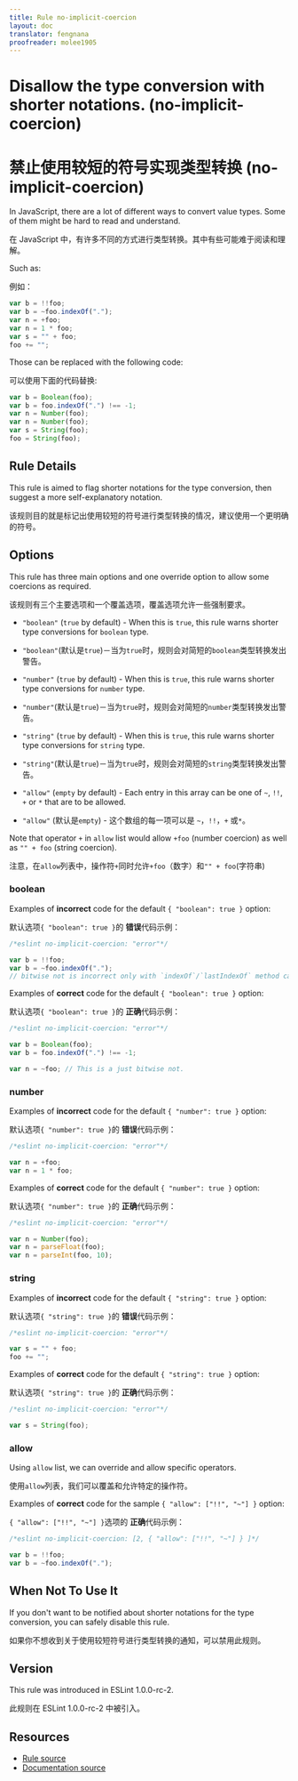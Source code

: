 ```yaml
---
title: Rule no-implicit-coercion
layout: doc
translator: fengnana
proofreader: molee1905
---
```

<!-- Note: No pull requests accepted for this file. See README.md in the root directory for details. -->

# Disallow the type conversion with shorter notations. (no-implicit-coercion)

# 禁止使用较短的符号实现类型转换 (no-implicit-coercion)

In JavaScript, there are a lot of different ways to convert value types.
Some of them might be hard to read and understand.

在 JavaScript 中，有许多不同的方式进行类型转换。其中有些可能难于阅读和理解。

Such as:

例如：

```js
var b = !!foo;
var b = ~foo.indexOf(".");
var n = +foo;
var n = 1 * foo;
var s = "" + foo;
foo += "";
```

Those can be replaced with the following code:

可以使用下面的代码替换:

```js
var b = Boolean(foo);
var b = foo.indexOf(".") !== -1;
var n = Number(foo);
var n = Number(foo);
var s = String(foo);
foo = String(foo);
```

## Rule Details

This rule is aimed to flag shorter notations for the type conversion, then suggest a more self-explanatory notation.

该规则目的就是标记出使用较短的符号进行类型转换的情况，建议使用一个更明确的符号。

## Options

This rule has three main options and one override option to allow some coercions as required.

该规则有三个主要选项和一个覆盖选项，覆盖选项允许一些强制要求。

* `"boolean"` (`true` by default) - When this is `true`, this rule warns shorter type conversions for `boolean` type.

* `"boolean"`(默认是`true`)－当为`true`时，规则会对简短的`boolean`类型转换发出警告。

* `"number"` (`true` by default) - When this is `true`, this rule warns shorter type conversions for `number` type.

* `"number"`(默认是`true`)－当为`true`时，规则会对简短的`number`类型转换发出警告。

* `"string"` (`true` by default) - When this is `true`, this rule warns shorter type conversions for `string` type.

* `"string"`(默认是`true`)－当为`true`时，规则会对简短的`string`类型转换发出警告。

* `"allow"` (`empty` by default) - Each entry in this array can be one of `~`, `!!`, `+` or `*` that are to be allowed.

* `"allow"` (默认是`empty`) - 这个数组的每一项可以是 `~`，`!!`，`+` 或`*`。

Note that operator `+` in `allow` list would allow `+foo` (number coercion) as well as `"" + foo` (string coercion).

注意，在`allow`列表中，操作符`+`同时允许`+foo`（数字）和`"" + foo`(字符串)

### boolean

Examples of **incorrect** code for the default `{ "boolean": true }` option:

默认选项`{ "boolean": true }`的 **错误**代码示例：

```js
/*eslint no-implicit-coercion: "error"*/

var b = !!foo;
var b = ~foo.indexOf(".");
// bitwise not is incorrect only with `indexOf`/`lastIndexOf` method calling.
```

Examples of **correct** code for the default `{ "boolean": true }` option:

默认选项`{ "boolean": true }`的 **正确**代码示例：

```js
/*eslint no-implicit-coercion: "error"*/

var b = Boolean(foo);
var b = foo.indexOf(".") !== -1;

var n = ~foo; // This is a just bitwise not.
```

### number

Examples of **incorrect** code for the default `{ "number": true }` option:

默认选项`{ "number": true }`的 **错误**代码示例：

```js
/*eslint no-implicit-coercion: "error"*/

var n = +foo;
var n = 1 * foo;
```

Examples of **correct** code for the default `{ "number": true }` option:

默认选项`{ "number": true }`的 **正确**代码示例：

```js
/*eslint no-implicit-coercion: "error"*/

var n = Number(foo);
var n = parseFloat(foo);
var n = parseInt(foo, 10);
```

### string

Examples of **incorrect** code for the default `{ "string": true }` option:

默认选项`{ "string": true }`的 **错误**代码示例：

```js
/*eslint no-implicit-coercion: "error"*/

var s = "" + foo;
foo += "";
```

Examples of **correct** code for the default `{ "string": true }` option:

默认选项`{ "string": true }`的 **正确**代码示例：

```js
/*eslint no-implicit-coercion: "error"*/

var s = String(foo);
```

### allow

Using `allow` list, we can override and allow specific operators.

使用`allow`列表，我们可以覆盖和允许特定的操作符。

Examples of **correct** code for the sample `{ "allow": ["!!", "~"] }` option:

`{ "allow": ["!!", "~"] }`选项的 **正确**代码示例：

```js
/*eslint no-implicit-coercion: [2, { "allow": ["!!", "~"] } ]*/

var b = !!foo;
var b = ~foo.indexOf(".");
```

## When Not To Use It

If you don't want to be notified about shorter notations for the type conversion, you can safely disable this rule.

如果你不想收到关于使用较短符号进行类型转换的通知，可以禁用此规则。

## Version

This rule was introduced in ESLint 1.0.0-rc-2.

此规则在 ESLint 1.0.0-rc-2 中被引入。

## Resources

* [Rule source](https://github.com/eslint/eslint/tree/master/lib/rules/no-implicit-coercion.js)
* [Documentation source](https://github.com/eslint/eslint/tree/master/docs/rules/no-implicit-coercion.md)
